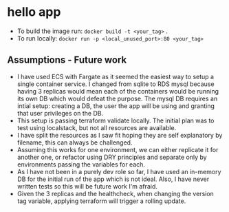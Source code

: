 # hello app
- To build the image run: `docker build -t <your_tag>` .
- To run locally: `docker run -p <local_unused_port>:80 <your_tag>`


## Assumptions - Future work
- I have used ECS with Fargate as it seemed the easiest way to setup a single container service. I changed from sqlite to RDS mysql because having 3 replicas would mean each of the containers would be running its own DB which would defeat the purpose.
The mysql DB requires an intial setup: creating a DB, the user the app will be using and  granting that user privileges on the DB.
- This setup is passing terraform validate locally. The initial plan was to test using localstack, but not all resources are available.
- I have split the resources as I saw fit hoping they are self explanatory by filename, this can always be challenged.
- Assuming this works for one environment, we can either replicate it for another one, or refactor using DRY principles and separate only by environments passing the variables for each.
- As I have not been in a purely dev role so far, I have used an in-memory DB for the initial run of the app which is not ideal. Also, I have never written tests so this will be future work I'm afraid.
- Given the 3 replicas and the healthcheck, when changing the version tag variable, applying terraform will trigger a rolling update.
